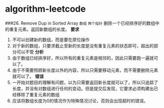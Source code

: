 # algorithm-leetcode

###26. Remove Dup in Sorted Array
```数组``` ```两个指针```
删除一个已经排序好的数组中的重复元素。返回新数组的长度。
**要求**
1. 不可以创建新的数组，而是要在原位操作
2. 对于新的数组，只要求截止至新的长度是没有重复元素的状态即可，超出的部分可以不管
**分析**
1. 由于数组已经排序好，所以所有的重复元素是相邻的，因此只需要跑一遍就可以了。
2. 由于不需要照顾新长度以外的内容，所以只需要移动元素，而不需要删除元素就可以了。
**错误**
1. 一开始对题目的理解有问题，以为只需要返回新长度就可以了，所以只追踪了长度，并没有对数组进行任何的变动。但是提交后发现，它要求必须构建出已经移除了重复元素的数组
2. 应该将数组长度为0的情况作为特殊情况讨论，否则会出现超时的错误。